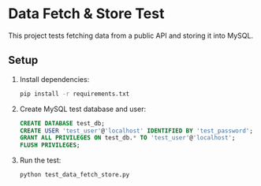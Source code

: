 # Data Fetch & Store Test

This project tests fetching data from a public API and storing it into MySQL.

## Setup

1. Install dependencies:
    ```bash
    pip install -r requirements.txt
    ```

2. Create MySQL test database and user:
    ```sql
    CREATE DATABASE test_db;
    CREATE USER 'test_user'@'localhost' IDENTIFIED BY 'test_password';
    GRANT ALL PRIVILEGES ON test_db.* TO 'test_user'@'localhost';
    FLUSH PRIVILEGES;
    ```

3. Run the test:
    ```bash
    python test_data_fetch_store.py
    ```
